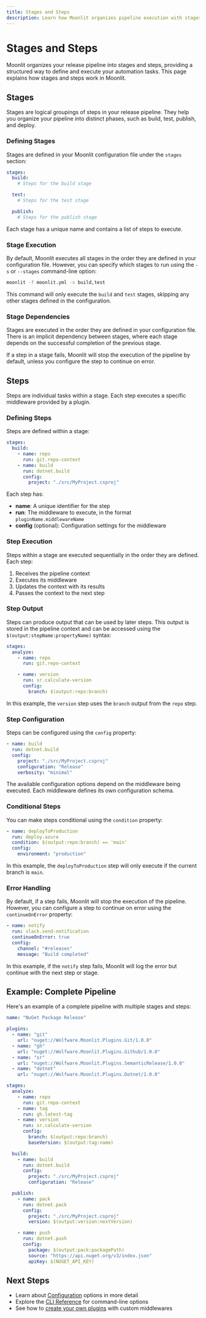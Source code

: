 ```yaml
---
title: Stages and Steps
description: Learn how Moonlit organizes pipeline execution with stages and steps
---
```


# Stages and Steps

Moonlit organizes your release pipeline into stages and steps, providing a structured way to define and execute your automation tasks. This page explains how stages and steps work in Moonlit.

## Stages

Stages are logical groupings of steps in your release pipeline. They help you organize your pipeline into distinct phases, such as build, test, publish, and deploy.

### Defining Stages

Stages are defined in your Moonlit configuration file under the `stages` section:

```yaml
stages:
  build:
    # Steps for the build stage

  test:
    # Steps for the test stage

  publish:
    # Steps for the publish stage
```

Each stage has a unique name and contains a list of steps to execute.

### Stage Execution

By default, Moonlit executes all stages in the order they are defined in your configuration file. However, you can specify which stages to run using the `-s` or `--stages` command-line option:

```bash
moonlit -f moonlit.yml -s build,test
```

This command will only execute the `build` and `test` stages, skipping any other stages defined in the configuration.

### Stage Dependencies

Stages are executed in the order they are defined in your configuration file. There is an implicit dependency between stages, where each stage depends on the successful completion of the previous stage.

If a step in a stage fails, Moonlit will stop the execution of the pipeline by default, unless you configure the step to continue on error.

## Steps

Steps are individual tasks within a stage. Each step executes a specific middleware provided by a plugin.

### Defining Steps

Steps are defined within a stage:

```yaml
stages:
  build:
    - name: repo
      run: git.repo-context
    - name: build
      run: dotnet.build
      config:
        project: "./src/MyProject.csproj"
```

Each step has:

- **name**: A unique identifier for the step
- **run**: The middleware to execute, in the format `pluginName.middlewareName`
- **config** (optional): Configuration settings for the middleware

### Step Execution

Steps within a stage are executed sequentially in the order they are defined. Each step:

1. Receives the pipeline context
2. Executes its middleware
3. Updates the context with its results
4. Passes the context to the next step

### Step Output

Steps can produce output that can be used by later steps. This output is stored in the pipeline context and can be accessed using the `$(output:stepName:propertyName)` syntax:

```yaml
stages:
  analyze:
    - name: repo
      run: git.repo-context

    - name: version
      run: sr.calculate-version
      config:
        branch: $(output:repo:branch)
```

In this example, the `version` step uses the `branch` output from the `repo` step.

### Step Configuration

Steps can be configured using the `config` property:

```yaml
- name: build
  run: dotnet.build
  config:
    project: "./src/MyProject.csproj"
    configuration: "Release"
    verbosity: "minimal"
```

The available configuration options depend on the middleware being executed. Each middleware defines its own configuration schema.

### Conditional Steps

You can make steps conditional using the `condition` property:

```yaml
- name: deployToProduction
  run: deploy.azure
  condition: $(output:repo:branch) == 'main'
  config:
    environment: "production"
```

In this example, the `deployToProduction` step will only execute if the current branch is `main`.

### Error Handling

By default, if a step fails, Moonlit will stop the execution of the pipeline. However, you can configure a step to continue on error using the `continueOnError` property:

```yaml
- name: notify
  run: slack.send-notification
  continueOnError: true
  config:
    channel: "#releases"
    message: "Build completed"
```

In this example, if the `notify` step fails, Moonlit will log the error but continue with the next step or stage.

## Example: Complete Pipeline

Here's an example of a complete pipeline with multiple stages and steps:

```yaml
name: "NuGet Package Release"

plugins:
  - name: "git"
    url: "nuget://Wolfware.Moonlit.Plugins.Git/1.0.0"
  - name: "gh"
    url: "nuget://Wolfware.Moonlit.Plugins.Github/1.0.0"
  - name: "sr"
    url: "nuget://Wolfware.Moonlit.Plugins.SemanticRelease/1.0.0"
  - name: "dotnet"
    url: "nuget://Wolfware.Moonlit.Plugins.Dotnet/1.0.0"

stages:
  analyze:
    - name: repo
      run: git.repo-context
    - name: tag
      run: gh.latest-tag
    - name: version
      run: sr.calculate-version
      config:
        branch: $(output:repo:branch)
        baseVersion: $(output:tag:name)

  build:
    - name: build
      run: dotnet.build
      config:
        project: "./src/MyProject.csproj"
        configuration: "Release"

  publish:
    - name: pack
      run: dotnet.pack
      config:
        project: "./src/MyProject.csproj"
        version: $(output:version:nextVersion)

    - name: push
      run: dotnet.push
      config:
        package: $(output:pack:packagePath)
        source: "https://api.nuget.org/v3/index.json"
        apiKey: $(NUGET_API_KEY)
```

## Next Steps

- Learn about [Configuration](./configuration.md) options in more detail
- Explore the [CLI Reference](../../reference/cli.md) for command-line options
- See how to [create your own plugins](../advanced/custom-plugins.md) with custom middlewares
